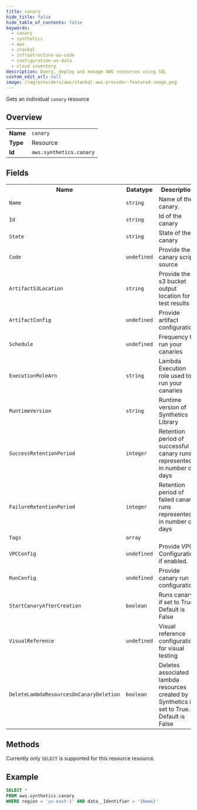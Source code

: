 ```yaml
---
title: canary
hide_title: false
hide_table_of_contents: false
keywords:
  - canary
  - synthetics
  - aws
  - stackql
  - infrastructure-as-code
  - configuration-as-data
  - cloud inventory
description: Query, deploy and manage AWS resources using SQL
custom_edit_url: null
image: /img/providers/aws/stackql-aws-provider-featured-image.png
---
```

Gets an individual <code>canary</code> resource

## Overview
<table><tbody>
<tr><td><b>Name</b></td><td><code>canary</code></td></tr>
<tr><td><b>Type</b></td><td>Resource</td></tr>
<tr><td><b>Id</b></td><td><code>aws.synthetics.canary</code></td></tr>
</tbody></table>

## Fields
<table><tbody>
<tr><th>Name</th><th>Datatype</th><th>Description</th></tr>
<tr><td><code>Name</code></td><td><code>string</code></td><td>Name of the canary.</td></tr><tr><td><code>Id</code></td><td><code>string</code></td><td>Id of the canary</td></tr><tr><td><code>State</code></td><td><code>string</code></td><td>State of the canary</td></tr><tr><td><code>Code</code></td><td><code>undefined</code></td><td>Provide the canary script source</td></tr><tr><td><code>ArtifactS3Location</code></td><td><code>string</code></td><td>Provide the s3 bucket output location for test results</td></tr><tr><td><code>ArtifactConfig</code></td><td><code>undefined</code></td><td>Provide artifact configuration</td></tr><tr><td><code>Schedule</code></td><td><code>undefined</code></td><td>Frequency to run your canaries</td></tr><tr><td><code>ExecutionRoleArn</code></td><td><code>string</code></td><td>Lambda Execution role used to run your canaries</td></tr><tr><td><code>RuntimeVersion</code></td><td><code>string</code></td><td>Runtime version of Synthetics Library</td></tr><tr><td><code>SuccessRetentionPeriod</code></td><td><code>integer</code></td><td>Retention period of successful canary runs represented in number of days</td></tr><tr><td><code>FailureRetentionPeriod</code></td><td><code>integer</code></td><td>Retention period of failed canary runs represented in number of days</td></tr><tr><td><code>Tags</code></td><td><code>array</code></td><td></td></tr><tr><td><code>VPCConfig</code></td><td><code>undefined</code></td><td>Provide VPC Configuration if enabled.</td></tr><tr><td><code>RunConfig</code></td><td><code>undefined</code></td><td>Provide canary run configuration</td></tr><tr><td><code>StartCanaryAfterCreation</code></td><td><code>boolean</code></td><td>Runs canary if set to True. Default is False</td></tr><tr><td><code>VisualReference</code></td><td><code>undefined</code></td><td>Visual reference configuration for visual testing</td></tr><tr><td><code>DeleteLambdaResourcesOnCanaryDeletion</code></td><td><code>boolean</code></td><td>Deletes associated lambda resources created by Synthetics if set to True. Default is False</td></tr>
</tbody></table>

## Methods
Currently only <code>SELECT</code> is supported for this resource resource.

## Example
```sql
SELECT * 
FROM aws.synthetics.canary
WHERE region = 'us-east-1' AND data__Identifier = '{Name}'
```
